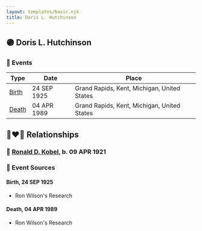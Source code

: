 ```yaml
---
layout: templates/basic.njk
title: Doris L. Hutchinson
---
```

## 🟣 Doris L. Hutchinson

### 📆 Events

Type | Date | Place
------ | ------ | ------
[Birth](#event-event-3) | 24 SEP 1925 | Grand Rapids, Kent, Michigan, United States
[Death](#event-event-4) | 04 APR 1989 | Grand Rapids, Kent, Michigan, United States

## 👩‍❤️‍👨 Relationships

### 🔵 [Ronald D. Kobel](/people/4/42573952), b. 09 APR 1921

### 📰 Event Sources

#### <a id="event-event-3"></a> Birth, 24 SEP 1925
* Ron Wilson's Research

#### <a id="event-event-4"></a> Death, 04 APR 1989
* Ron Wilson's Research